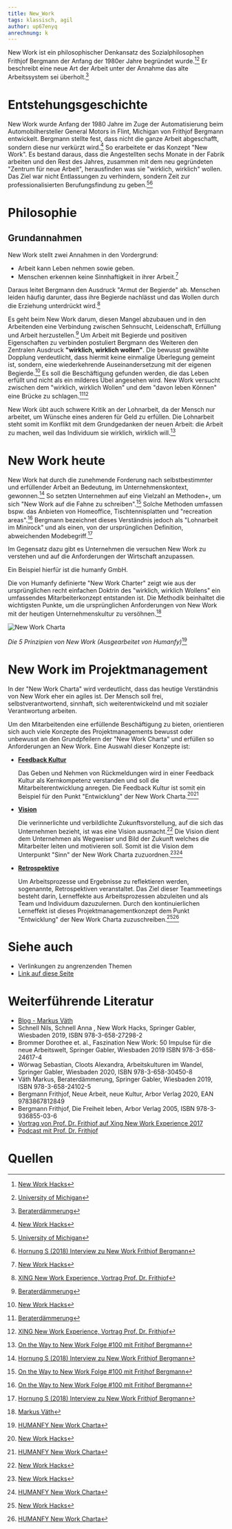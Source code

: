 ```yaml
---
title: New_Work
tags: klassisch, agil
author: up67enyq
anrechnung: k 
---
```


New Work ist ein philosophischer Denkansatz des Sozialphilosophen Frithjof Bergmann der Anfang der 1980er Jahre begründet wurde.[^1][^7] Er beschreibt eine neue Art der Arbeit unter der Annahme das alte Arbeitssystem sei überholt.[^2]



# Entstehungsgeschichte
New Work wurde Anfang der 1980 Jahre im Zuge der Automatisierung beim Automobilhersteller General Motors in Flint, Michigan von Frithjof Bergmann entwickelt. Bergmann stellte fest, dass nicht die ganze Arbeit abgeschafft, sondern diese nur verkürzt wird.[^1]
So erarbeitete er das Konzept "New Work". 
Es bestand daraus, dass die Angestellten sechs Monate in der Fabrik arbeiten und den Rest des Jahres, zusammen mit dem neu gegründeten "Zentrum für neue Arbeit", herausfinden was sie "wirklich, wirklich" wollen. Das Ziel war nicht Entlassungen zu verhindern, sondern Zeit zur professionalisierten Berufungsfindung zu geben.[^7][^6]

# Philosophie
## Grundannahmen

New Work stellt zwei Annahmen in den Vordergrund:
* Arbeit kann Leben nehmen sowie geben.
* Menschen erkennen keine Sinnhaftigkeit in ihrer Arbeit.[^1]

Daraus leitet Bergmann den Ausdruck "Armut der Begierde" ab.
Menschen leiden häufig darunter, dass ihre Begierde nachlässt und das Wollen durch die Erziehung unterdrückt wird.[^5]

Es geht beim New Work darum, diesen Mangel abzubauen und in den Arbeitenden eine Verbindung zwischen Sehnsucht, Leidenschaft, Erfüllung und Arbeit herzustellen.[^2]
Um Arbeit mit Begierde und positiven Eigenschaften zu verbinden postuliert Bergmann des Weiteren den Zentralen Ausdruck <b>"wirklich, wirklich wollen"</b>. 
Die bewusst gewählte Dopplung verdeutlicht, dass hiermit keine einmalige Überlegung gemeint ist, sondern, eine wiederkehrende Auseinandersetzung mit der eigenen Begierde.[^1]
Es soll die Beschäftigung gefunden werden, die das Leben erfüllt und nicht als ein milderes Übel angesehen wird. New Work versucht zwischen dem "wirklich, wirklich Wollen" und dem "davon leben Können" eine Brücke zu schlagen.[^2][^5]

New Work übt auch schwere Kritik an der Lohnarbeit, da der Mensch nur arbeitet, um Wünsche eines anderen für Geld zu erfüllen. Die Lohnarbeit steht somit im Konflikt mit dem Grundgedanken der neuen Arbeit: die Arbeit zu machen, weil das Individuum sie wirklich, wirklich will.[^9]

# New Work heute

New Work hat durch die zunehmende Forderung nach selbstbestimmter und erfüllender Arbeit an Bedeutung, im Unternehmenskontext, gewonnen.[^6] So setzten Unternehmen auf eine Vielzahl an Methoden+, um sich "New Work auf die Fahne zu schreiben".[^9] Solche Methoden umfassen bspw. das Anbieten von Homeoffice, Tischtennisplatten und "recreation areas".[^9]
Bergmann bezeichnet dieses Verständnis jedoch als "Lohnarbeit im Minirock" und als einen, von der ursprünglichen Definition, abweichenden Modebegriff.[^6]

Im Gegensatz dazu gibt es Unternehmen die versuchen New Work zu verstehen und auf die Anforderungen der Wirtschaft anzupassen.

Ein Beispiel hierfür ist die humanfy GmbH.

Die von Humanfy definierte "New Work Charter" zeigt wie aus der ursprünglichen recht einfachen Doktrin des "wirklich, wirklich Wollens" ein umfassendes Mitarbeiterkonzept entstanden ist. Die Methodik beinhaltet die wichtigsten Punkte, um die ursprünglichen Anforderungen von New Work mit der heutigen Unternehmenskultur zu versöhnen.[^4]


![New Work Charta](New_Work/new_work.jpg)


*Die 5 Prinzipien von New Work (Ausgearbeitet von Humanfy)*[^3]



# New Work im Projektmanagement
In der "New Work Charta" wird verdeutlicht, dass das heutige Verständnis von New Work eher ein agiles ist. Der Mensch soll frei, selbstverantwortend, sinnhaft, sich weiterentwickelnd und mit sozialer Verantwortung arbeiten. 

Um den Mitarbeitenden eine erfüllende Beschäftigung zu bieten, orientieren sich auch viele Konzepte des Projektmanagements bewusst oder unbewusst an den Grundpfeilern der "New Work Charta" und erfüllen so Anforderungen an New Work. Eine Auswahl dieser Konzepte ist:

* <b> [Feedback Kultur](Feedback_Kultur.md)</b>
 
  Das Geben und Nehmen von Rückmeldungen wird in einer Feedback Kultur als Kernkompetenz verstanden und soll die Mitarbeiterentwicklung anregen. Die Feedback Kultur ist somit ein Beispiel für den Punkt "Entwicklung" der New Work Charta.[^1][^3]
* <b> [Vision](Projekt_Vision.md) </b>
  
  Die verinnerlichte und verbildlichte Zukunftsvorstellung, auf die sich das Unternehmen bezieht, ist was eine Vision ausmacht.[^1] Die Vision dient dem Unternehmen als Wegweiser und Bild der Zukunft welches die Mitarbeiter leiten und motivieren soll. Somit ist die Vision dem Unterpunkt "Sinn" der New Work Charta zuzuordnen.[^1][^3]
* <b> [Retrospektive](Retrospektive.md) </b>

  Um Arbeitsprozesse und Ergebnisse zu reflektieren werden, sogenannte, Retrospektiven veranstaltet. Das Ziel dieser Teammeetings besteht darin, Lerneffekte aus Arbeitsprozessen abzuleiten und als Team und Individuum dazuzulernen. Durch den kontinuierlichen Lerneffekt ist dieses Projektmanagementkonzept dem Punkt "Entwicklung" der New Work Charta zuzuschreiben.[^1][^3]




# Siehe auch

* Verlinkungen zu angrenzenden Themen
* [Link auf diese Seite](New_Work.md)

# Weiterführende Literatur

* [Blog - Markus Väth](https://markusvaeth.com/blog/)
* Schnell Nils, Schnell Anna , New Work Hacks, Springer Gabler, Wiesbaden 2019, ISBN 978-3-658-27298-2
* Brommer Dorothee et. al., Faszination New Work: 50 Impulse für die neue Arbeitswelt, Springer Gabler, Wiesbaden 2019 ISBN 978-3-658-24617-4
* Wörwag Sebastian, Cloots Alexandra, Arbeitskulturen im Wandel, Springer Gabler, Wiesbaden 2020, ISBN 978-3-658-30450-8
* Väth Markus, Beraterdämmerung, Springer Gabler, Wiesbaden 2019, ISBN 978-3-658-24102-5
* Bergmann Frithjof, Neue Arbeit, neue Kultur, Arbor Verlag 2020, EAN 9783867812849
* Bergmann Frithjof, Die Freiheit leben, Arbor Verlag 2005, ISBN 978-3-936855-03-6
* [Vortrag von Prof. Dr. Frithjof auf Xing New Work Experience 2017](https://www.youtube.com/watch?v=29IoGFD86QM)
* [Podcast mit Prof. Dr. Frithjof](https://open.spotify.com/episode/29PXaxK6U0I6BM5FCmlMgY?si=G5N6I79RQT6Bxp3hEEUQ0A)

# Quellen

[^1]: [New Work Hacks](https://link.springer.com/book/10.1007%2F978-3-658-27299-9)
[^2]: [Beraterdämmerung](https://link.springer.com/book/10.1007%2F978-3-658-24103-2)
[^3]: [HUMANFY New Work Charta](https://humanfy.de/new-work-charta/)
[^4]: [Markus Väth](https://de.wikipedia.org/wiki/Markus_V%C3%A4th)
[^5]: [XING New Work Experience, Vortrag Prof. Dr. Frithjof](https://www.youtube.com/watch?v=29IoGFD86QM)
[^6]: [Hornung S (2018) Interview zu New Work Frithjof Bergmann](https://www.haufe.de/personal/hr-management/frithjof-bergmann-uebt-kritik-an-akteuller-new-work-debatte_80_467516.html)
[^7]: [University of Michigan](https://news.umich.edu/eight-faculty-members-retire/)
[^8]: [New Work Definition](https://www.businessinsider.de/gruenderszene/lexikon/begriffe/new-work/)
[^9]: [On the Way to New Work Folge #100 mit Fritjhof Bergmann](https://open.spotify.com/episode/29PXaxK6U0I6BM5FCmlMgY?si=G5N6I79RQT6Bxp3hEEUQ0A)

